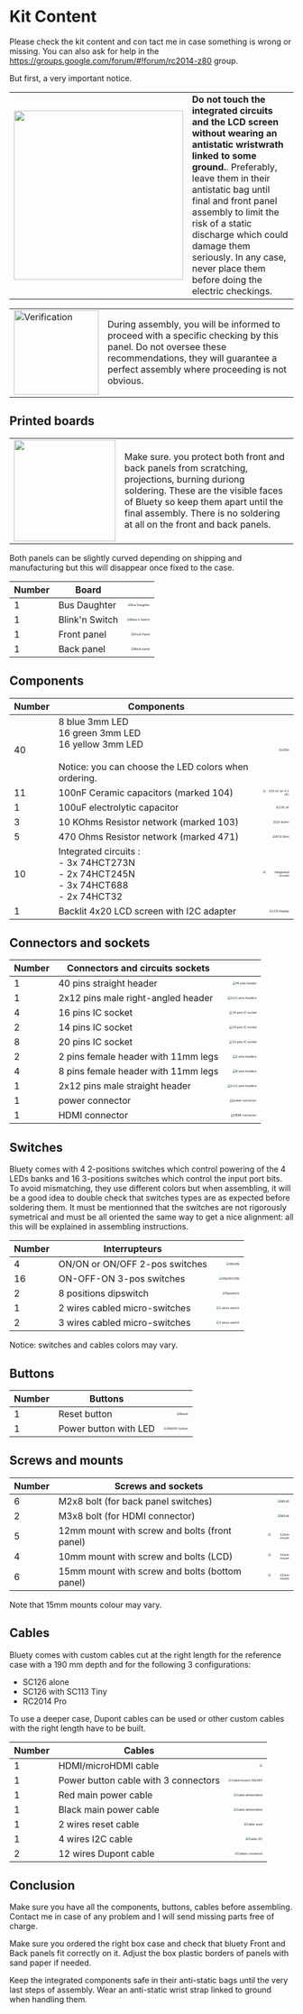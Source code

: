 # Kit Content<A id="a6"></A>

Please check the kit content and con tact me in case something is wrong or missing. You can also
ask for help in the https://groups.google.com/forum/#!forum/rc2014-z80 group.

But first, a very important notice.

<TABLE><TR><TD><img src="Pictures/attention.png" width="300px" /></TD><TD><B>Do not touch the integrated circuits
and the LCD screen without wearing an antistatic wristwrath linked to some ground.</B>. Preferably, leave them
in their antistatic bag until final and front panel assembly to limit the risk of a static discharge which could
damage them seriously. In any case, never place them before doing the electric checkings.</TD></TR></TABLE>

<TABLE><TR><TD><img src="Pictures/thisway.png" alt="Verification" width="150px" /></TD><TD>During assembly,
you will be informed to proceed with a specific checking by this panel. Do not oversee these recommendations,
they will guarantee a perfect assembly where proceeding is not obvious.</TD></TR></TABLE>

## Printed boards<A id="a7"></A>

<TABLE><TR><TD><img src="Pictures/attention.png" width="180px" /></TD><TD>Make sure. you protect both front and
back panels from scratching, projections, burning duriong soldering. These are the visible faces of Bluety
so keep them apart until the final assembly. There is no soldering at all on the front and back panels.</TD></TR></TABLE>

Both panels can be slightly curved depending on shipping and manufacturing but this will disappear once
fixed to the case.

| Number | Board          |                                                                                     |
| -------| -------------- | ----------------------------------------------------------------------------------: |
| 1      | Bus Daughter   | <img src="Pictures/012-busdaughter.jpg" alt="Bus Daughter" style="zoom: 33%;" />    |
| 1      | Blink'n Switch | <img src="Pictures/020-blinknswitch.jpg" alt="Blink'n Switch" style="zoom: 33%;" /> |
| 1      | Front panel   | <img src="Pictures/021-frontpanel.jpg" alt="Front Panel" style="zoom: 33%;" />     |
| 1      | Back panel | <img src="Pictures/021B-backpanel.jpg" alt="Back panel" style="zoom: 33%;" />   |

## Components<A id="a8"></A>

| Number | Components                                            |                                                                          |
| ------ | ----------------------------------------------------- | -----------------------------------------------------------------------: |
| 40     | 8 blue 3mm LED<br />16 green 3mm LED<br />16 yellow 3mm LED<br /><br />Notice: you can choose the LED colors when ordering. | <img src="Pictures/026-LEDs.jpg" alt="LEDs" style="zoom: 33%;" /> |
| 11     | 100nF Ceramic capacitors (marked 104)                 | <img src="Pictures/013-Capa100nF.jpg" alt="100 nF (or 0.1 uF)" style="zoom: 33%;" /> |
| 1      | 100uF electrolytic capacitor                          | <img src="Pictures/034-capa100uF.jpg" alt="100 uF" style="zoom: 33%;" /> |
| 3      | 10 KOhms Resistor network (marked 103)                | <img src="Pictures/042A.jpg" alt="10 Kohm" style="zoom: 33%;" />         |
| 5      | 470 Ohms Resistor network (marked 471)                | <img src="Pictures/043A.jpg" alt="470 Ohm" style="zoom: 33%;" />         |
| 10     | Integrated circuits :<br />- 3x 74HCT273N<br />- 2x 74HCT245N<br />- 3x 74HCT688<br />- 2x 74HCT32 | <img src="Pictures/037-ics.jpg" alt="Integrated circuits" style="zoom: 33%;" /> |
| 1      | Backlit 4x20 LCD screen with I2C adapter              | <img src="Pictures/038-LCD.jpg" alt="LCD display" style="zoom: 33%;" />    |

## Connectors and sockets<A id="a9"></A>

| Number | Connectors and circuits sockets |                                                                                            |
| ------ | -------------------------------------------- | -----------------------------------------------------------------------------------------: |
| 1      | 40 pins straight header                      | <img src="Pictures/014-header40P.jpg" alt="40 pins header" style="zoom: 33%;" />           |
| 1      | 2x12 pins male right-angled header           | <img src="Pictures/015-header2x12P.jpg" alt="2x12 pins headers" style="zoom: 33%;" />       |
| 4      | 16 pins IC socket                            | <img src="Pictures/023-support16.jpg" alt="16 pins IC socket" style="zoom: 33%;" /> |
| 2      | 14 pins IC socket                            | <img src="Pictures/024-support14.jpg" alt="14 pins IC socket" style="zoom: 33%;" /> |
| 8      | 20 pins IC socket                            | <img src="Pictures/025-support20.jpg" alt="20 pins IC socket" style="zoom: 33%;" /> |
| 2      | 2 pins female header with 11mm legs          | <img src="Pictures/030-h2P.jpg" alt="2 pins headers" style="zoom: 33%;" />                 |
| 4      | 8 pins female header with 11mm legs          | <img src="Pictures/031-h8P.jpg" alt="8 pins headers" style="zoom: 33%;" />                 |
| 1      | 2x12 pins male straight header               | <img src="Pictures/032-h2x12P.jpg" alt="2x12 pins headers" style="zoom: 33%;" />            |
| 1      | power connector                              | <img src="Pictures/039-power.jpg" alt="power connector" style="zoom: 33%;" />      |
| 1      | HDMI connector                               | <img src="Pictures/040-hdmi.jpg" alt="HDMI connector" style="zoom: 33%;" />               |

## Switches<A id="a10"></A>

Bluety comes with 4 2-positions switches which control powering of the 4 LEDs banks and 16 3-positions switches which control
the input port bits. To avoid mismatching, they use different colors but when assembling, it will be a good idea to double check
that switches types are as expected before soldering them. It must be mentionned that the switches are not rigorously
symetrical and must be all oriented the same way to get a nice alignment: all this will be explained in assembling
instructions.

| Number | Interrupteurs                        |                                                                                            |
| ------ | -----------------------------------  | -----------------------------------------------------------------------------------------: |
| 4      | ON/ON or ON/OFF 2-pos switches       | <img src="Pictures/027-ONON.jpg" alt="ON/ON" style="zoom: 33%;" />                         |
| 16     | ON-OFF-ON 3-pos switches             | <img src="Pictures/028-ONOFFFON.jpg" alt="ON/OFF/ON" style="zoom: 33%;" />                 |
| 2      | 8 positions dipswitch                | <img src="Pictures/029-dipswitch.jpg" alt="Dipswitch" style="zoom: 33%;" />                |
| 1      | 2 wires cabled micro-switches        | <img src="Pictures/040-switchselect.jpg" alt="2 wires switch" style="zoom: 33%;" />   |
| 2      | 3 wires cabled micro-switches        | <img src="Pictures/040-switchprotect.jpg" alt="3 wires switch" style="zoom: 33%;" /> |

Notice: switches and cables colors may vary.

## Buttons<A id="a11"></A>

| Number | Buttons                 |                                                                              |
| ------ | ----------------------- | ---------------------------------------------------------------------------: |
| 1      | Reset button            | <img src="Pictures/040-resetbtn.jpg" alt="Reset" style="zoom: 33%;" />       |
| 1      | Power button with LED   | <img src="Pictures/040-pwrbtn.jpg" alt="ON/OFF button" style="zoom: 33%;" /> |

## Screws and mounts<A id="a12"></A>

| Number | Screws and sockets                                |                                                                                  |
| ------ | ------------------------------------------------- | -------------------------------------------------------------------------------: |
| 6      | M2x8 bolt (for back panel switches)               | <img src="Pictures/040-M2x8.jpg" alt="M2x8" style="zoom: 33%;" />                |
| 2      | M3x8 bolt (for HDMI connector)                    | <img src="Pictures/040-M3x8.jpg" alt="M3x8" style="zoom: 33%;" />                |
| 5      | 12mm mount with screw and bolts (front panel)     | <img src="Pictures/022A-support12.jpg" alt="12mm mount" style="zoom: 33%;" /> |
| 4      | 10mm mount with screw and bolts (LCD)             | <img src="Pictures/022B-support10.jpg" alt="10mm mount" style="zoom: 33%;" /> |
| 6      | 15mm mount with screw and bolts (bottom panel)    | <img src="Pictures/022C-support15.jpg" alt="15mm mount" style="zoom:33%;" />                      |

Note that 15mm mounts colour may vary.

## Cables<A id="a13"></A>

Bluety comes with custom cables cut at the right length for the reference case with a 190 mm depth and for the
following 3 configurations:

- SC126 alone
- SC126 with SC113 Tiny
- RC2014 Pro

To use a deeper case, Dupont cables can be used or other custom cables with the right length have to be built.

| Number | Cables                                       |                                                                                    |
| ------ | -------------------------------------------- | ---------------------------------------------------------------------------------: |
| 1      | HDMI/microHDMI cable                         |           <img src="Pictures/040-hdmicable.jpg" style="zoom: 33%;" />              |
| 1      | Power button cable with 3 connectors         | <img src="Pictures/040-power.jpg" alt="Cable bouton ON/OFF" style="zoom: 33%;" />  |
| 1      | Red main power cable                         | <img src="Pictures/040-mainvcc.jpg" alt="Cable alimentation" style="zoom: 33%;" /> |
| 1      | Black main power cable                       | <img src="Pictures/040-maingnd.jpg" alt="Cable alimentation" style="zoom: 33%;" /> |
| 1      | 2 wires reset cable                          | <img src="Pictures/040-reset.jpg" alt="Cable reset" style="zoom: 33%;" />          |
| 1      | 4 wires I2C cable                            | <img src="Pictures/040-I2C.jpg" alt="Cable I2C" style="zoom: 33%;" />              |
| 2      | 12 wires Dupont cable                        | <img src="Pictures/040-dupont.jpg" alt="Cables connexion" style="zoom: 33%;" />    |

## Conclusion<A id="a14"></A>

Make sure you have all the components, buttons, cables before assembling. Contact me in case of any problem and I will send 
missing parts free of charge.

Make sure you ordered the right box case and check that bluety Front and Back panels fit correctly on it. Adjust the box
plastic borders of panels with sand paper if needed.

Keep the integrated components safe in their anti-static bags until the very last steps of assembly.
Wear an anti-static wrist strap linked to ground when handling them.
